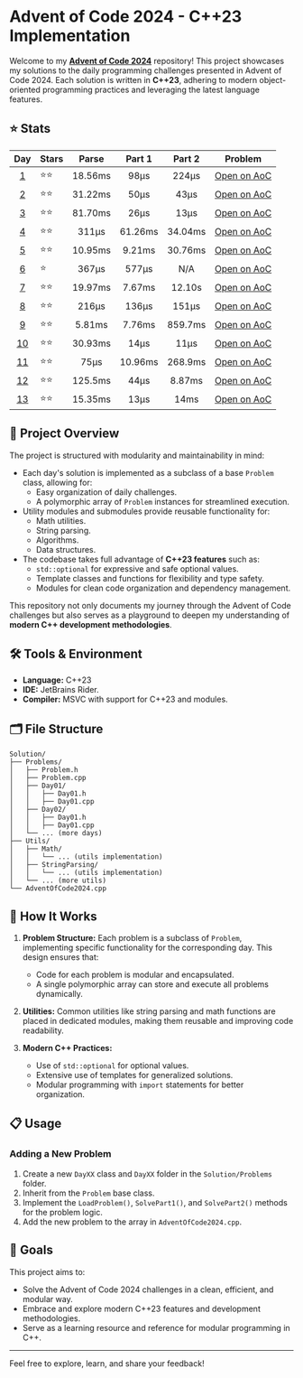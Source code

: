 
# Advent of Code 2024 - C++23 Implementation

Welcome to my [**Advent of Code 2024**](https://adventofcode.com/2024) repository! This project showcases my solutions to the daily programming challenges presented in Advent of Code 2024. Each solution is written in **C++23**, adhering to modern object-oriented programming practices and leveraging the latest language features.

## ⭐ Stats
| Day | Stars | Parse | Part 1 | Part 2 | Problem |
|:-----:|:-------|:---------:|:---------:|:---------:|:-------------:|
| [1](https://github.com/AStruthers2000/AdventOfCode2024/tree/main/Solution/Problems/Day01)     | ⭐⭐  | 18.56ms | 98µs | 224µs | [Open on AoC](https://adventofcode.com/2024/day/1) |
| [2](https://github.com/AStruthers2000/AdventOfCode2024/tree/main/Solution/Problems/Day02)   | ⭐⭐  | 31.22ms | 50µs | 43µs  | [Open on AoC](https://adventofcode.com/2024/day/2) |
| [3](https://github.com/AStruthers2000/AdventOfCode2024/tree/main/Solution/Problems/Day03)   | ⭐⭐  | 81.70ms | 26µs | 13µs  | [Open on AoC](https://adventofcode.com/2024/day/3) |
| [4](https://github.com/AStruthers2000/AdventOfCode2024/tree/main/Solution/Problems/Day04)   | ⭐⭐  | 311µs   | 61.26ms | 34.04ms | [Open on AoC](https://adventofcode.com/2024/day/4) |
| [5](https://github.com/AStruthers2000/AdventOfCode2024/tree/main/Solution/Problems/Day05)   | ⭐⭐  | 10.95ms | 9.21ms | 30.76ms | [Open on AoC](https://adventofcode.com/2024/day/5) |
| [6](https://github.com/AStruthers2000/AdventOfCode2024/tree/main/Solution/Problems/Day06)   | ⭐  | 367µs | 577µs | N/A | [Open on AoC](https://adventofcode.com/2024/day/6) |
| [7](https://github.com/AStruthers2000/AdventOfCode2024/tree/main/Solution/Problems/Day07)   | ⭐⭐  | 19.97ms | 7.67ms | 12.10s | [Open on AoC](https://adventofcode.com/2024/day/7) |
| [8](https://github.com/AStruthers2000/AdventOfCode2024/tree/main/Solution/Problems/Day08)   | ⭐⭐  | 216µs | 136µs | 151µs | [Open on AoC](https://adventofcode.com/2024/day/8) |
| [9](https://github.com/AStruthers2000/AdventOfCode2024/tree/main/Solution/Problems/Day09)   | ⭐⭐  | 5.81ms | 7.76ms | 859.7ms | [Open on AoC](https://adventofcode.com/2024/day/9) |
| [10](https://github.com/AStruthers2000/AdventOfCode2024/tree/main/Solution/Problems/Day10)   | ⭐⭐  | 30.93ms | 14µs | 11µs | [Open on AoC](https://adventofcode.com/2024/day/10) |
| [11](https://github.com/AStruthers2000/AdventOfCode2024/tree/main/Solution/Problems/Day11)   | ⭐⭐  | 75µs | 10.96ms | 268.9ms | [Open on AoC](https://adventofcode.com/2024/day/11) |
| [12](https://github.com/AStruthers2000/AdventOfCode2024/tree/main/Solution/Problems/Day12)   | ⭐⭐  | 125.5ms | 44µs | 8.87ms | [Open on AoC](https://adventofcode.com/2024/day/12) |
| [13](https://github.com/AStruthers2000/AdventOfCode2024/tree/main/Solution/Problems/Day13)   | ⭐⭐  | 15.35ms | 13µs | 14ms | [Open on AoC](https://adventofcode.com/2024/day/13) |

## 🚀 Project Overview

The project is structured with modularity and maintainability in mind:

- Each day's solution is implemented as a subclass of a base `Problem` class, allowing for:
  - Easy organization of daily challenges.
  - A polymorphic array of `Problem` instances for streamlined execution.
- Utility modules and submodules provide reusable functionality for:
  - Math utilities.
  - String parsing.
  - Algorithms.
  - Data structures.
- The codebase takes full advantage of **C++23 features** such as:
  - `std::optional` for expressive and safe optional values.
  - Template classes and functions for flexibility and type safety.
  - Modules for clean code organization and dependency management.

This repository not only documents my journey through the Advent of Code challenges but also serves as a playground to deepen my understanding of **modern C++ development methodologies**.

## 🛠️ Tools & Environment

- **Language:** C++23
- **IDE:** JetBrains Rider.
- **Compiler:** MSVC with support for C++23 and modules.

## 🗂️ File Structure

```
Solution/
├── Problems/
│   ├── Problem.h
│   ├── Problem.cpp
│   ├── Day01/
│   │   ├── Day01.h
│   │   ├── Day01.cpp
│   ├── Day02/
│   │   ├── Day01.h
│   │   ├── Day01.cpp
│   └── ... (more days)
├── Utils/
│   ├── Math/
│   │   └── ... (utils implementation)
│   ├── StringParsing/
│   │   └── ... (utils implementation)
│   └── ... (more utils)
└── AdventOfCode2024.cpp
```

## 🧩 How It Works

1. **Problem Structure:** Each problem is a subclass of `Problem`, implementing specific functionality for the corresponding day. This design ensures that:
   - Code for each problem is modular and encapsulated.
   - A single polymorphic array can store and execute all problems dynamically.

2. **Utilities:** Common utilities like string parsing and math functions are placed in dedicated modules, making them reusable and improving code readability.

3. **Modern C++ Practices:**
   - Use of `std::optional` for optional values.
   - Extensive use of templates for generalized solutions.
   - Modular programming with `import` statements for better organization.

## 📋 Usage

### Adding a New Problem
1. Create a new `DayXX` class and `DayXX` folder in the `Solution/Problems` folder.
2. Inherit from the `Problem` base class.
3. Implement the `LoadProblem()`, `SolvePart1()`, and `SolvePart2()` methods for the problem logic.
4. Add the new problem to the array in `AdventOfCode2024.cpp`.

## 🎯 Goals

This project aims to:
- Solve the Advent of Code 2024 challenges in a clean, efficient, and modular way.
- Embrace and explore modern C++23 features and development methodologies.
- Serve as a learning resource and reference for modular programming in C++.

---

Feel free to explore, learn, and share your feedback!

